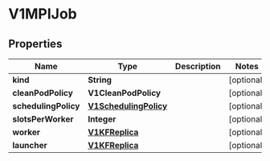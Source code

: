 

# V1MPIJob


## Properties

Name | Type | Description | Notes
------------ | ------------- | ------------- | -------------
**kind** | **String** |  |  [optional]
**cleanPodPolicy** | **V1CleanPodPolicy** |  |  [optional]
**schedulingPolicy** | [**V1SchedulingPolicy**](V1SchedulingPolicy.md) |  |  [optional]
**slotsPerWorker** | **Integer** |  |  [optional]
**worker** | [**V1KFReplica**](V1KFReplica.md) |  |  [optional]
**launcher** | [**V1KFReplica**](V1KFReplica.md) |  |  [optional]



